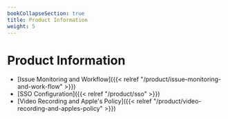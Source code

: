 ```yaml
---
bookCollapseSection: true
title: Product Information
weight: 5
---
```


# Product Information

* [Issue Monitoring and Workflow]({{< relref "/product/issue-monitoring-and-work-flow" >}})
* [SSO Configuration]({{< relref "/product/sso" >}})
* [Video Recording and Apple's Policy]({{< relref "/product/video-recording-and-apples-policy" >}})
